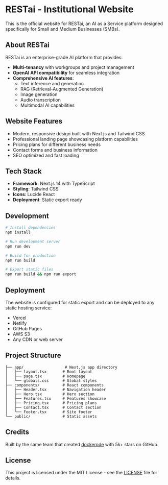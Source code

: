 # RESTai - Institutional Website

This is the official website for RESTai, an AI as a Service platform designed specifically for Small and Medium Businesses (SMBs).

## About RESTai

RESTai is an enterprise-grade AI platform that provides:

- **Multi-tenancy** with workgroups and project management
- **OpenAI API compatibility** for seamless integration
- **Comprehensive AI features**:
  - Text inference and generation
  - RAG (Retrieval-Augmented Generation)
  - Image generation
  - Audio transcription
  - Multimodal AI capabilities

## Website Features

- Modern, responsive design built with Next.js and Tailwind CSS
- Professional landing page showcasing platform capabilities
- Pricing plans for different business needs
- Contact forms and business information
- SEO optimized and fast loading

## Tech Stack

- **Framework**: Next.js 14 with TypeScript
- **Styling**: Tailwind CSS
- **Icons**: Lucide React
- **Deployment**: Static export ready

## Development

```bash
# Install dependencies
npm install

# Run development server
npm run dev

# Build for production
npm run build

# Export static files
npm run build && npm run export
```

## Deployment

The website is configured for static export and can be deployed to any static hosting service:

- Vercel
- Netlify
- GitHub Pages
- AWS S3
- Any CDN or web server

## Project Structure

```
├── app/                  # Next.js app directory
│   ├── layout.tsx       # Root layout
│   ├── page.tsx         # Homepage
│   └── globals.css      # Global styles
├── components/          # React components
│   ├── Header.tsx       # Navigation header
│   ├── Hero.tsx         # Hero section
│   ├── Features.tsx     # Features showcase
│   ├── Pricing.tsx      # Pricing plans
│   ├── Contact.tsx      # Contact section
│   └── Footer.tsx       # Site footer
└── public/              # Static assets
```

## Credits

Built by the same team that created [dockerode](https://github.com/apocas/dockerode) with 5k+ stars on GitHub.

## License

This project is licensed under the MIT License - see the [LICENSE](LICENSE) file for details.